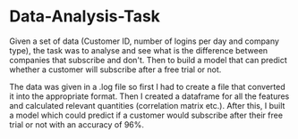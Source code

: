 # Data-Analysis-Task
Given a set of data (Customer ID, number of logins per day and company type), the task was to analyse and see what is the difference between companies that subscribe and don't. Then to build a model that can predict whether a customer will subscribe after a free trial or not.

The data was given in a .log file so first I had to create a file that converted it into the appropriate format. Then I created a dataframe for all the features and calculated relevant quantities (correlation matrix etc.). After this, I built a model which could predict if a customer would subscribe after their free trial or not with an accuracy of 96%.
